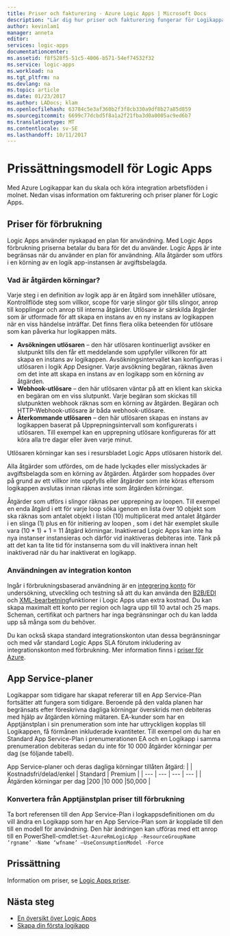 ```yaml
---
title: Priser och fakturering - Azure Logic Apps | Microsoft Docs
description: "Lär dig hur priser och fakturering fungerar för Logikappar i Azure."
author: kevinlam1
manager: anneta
editor: 
services: logic-apps
documentationcenter: 
ms.assetid: f8f528f5-51c5-4006-b571-54ef74532f32
ms.service: logic-apps
ms.workload: na
ms.tgt_pltfrm: na
ms.devlang: na
ms.topic: article
ms.date: 01/23/2017
ms.author: LADocs; klam
ms.openlocfilehash: 63784c5e3af360b2f3f8cb330a9df8b27a85d859
ms.sourcegitcommit: 6699c77dcbd5f8a1a2f21fba3d0a0005ac9ed6b7
ms.translationtype: MT
ms.contentlocale: sv-SE
ms.lasthandoff: 10/11/2017
---
```

# <a name="logic-apps-pricing-model"></a>Prissättningsmodell för Logic Apps
Med Azure Logikappar kan du skala och köra integration arbetsflöden i molnet.  Nedan visas information om fakturering och priser planer för Logic Apps.
## <a name="consumption-pricing"></a>Priser för förbrukning
Logic Apps använder nyskapad en plan för användning. Med Logic Apps förbrukning priserna betalar du bara för det du använder.  Logic Apps är inte begränsas när du använder en plan för användning.
Alla åtgärder som utförs i en körning av en logik app-instansen är avgiftsbelagda.
### <a name="what-are-action-executions"></a>Vad är åtgärden körningar?
Varje steg i en definition av logik app är en åtgärd som innehåller utlösare, Kontrollflöde steg som villkor, scope för varje slingor gör tills slingor, anrop till kopplingar och anrop till interna åtgärder.
Utlösare är särskilda åtgärder som är utformade för att skapa en instans av en ny instans av logikappen när en viss händelse inträffar.  Det finns flera olika beteenden för utlösare som kan påverka hur logikappen mäts.
* **Avsökningen utlösaren** – den här utlösaren kontinuerligt avsöker en slutpunkt tills den får ett meddelande som uppfyller villkoren för att skapa en instans av logikappen.  Avsökningsintervallet kan konfigureras i utlösaren i logik App Designer.  Varje avsökning begäran, räknas även om det inte att skapa en instans av en logikapp som en körning av åtgärden.
* **Webhook-utlösare** – den här utlösaren väntar på att en klient kan skicka en begäran om en viss slutpunkt.  Varje begäran som skickas till slutpunkten webhook räknas som en körning av åtgärden. Begäran och HTTP-Webhook-utlösare är båda webhook-utlösare.
* **Återkommande utlösaren** – den här utlösaren skapas en instans av logikappen baserat på Upprepningsintervall som konfigurerats i utlösaren.  Till exempel kan en upprepning utlösare konfigureras för att köra alla tre dagar eller även varje minut.

Utlösaren körningar kan ses i resursbladet Logic Apps utlösaren historik del.

Alla åtgärder som utfördes, om de hade lyckades eller misslyckades är avgiftsbelagda som en körning av åtgärden.  Åtgärder som hoppades över på grund av ett villkor inte uppfylls eller åtgärder som inte köras eftersom logikappen avslutas innan räknas inte som åtgärden körningar.

Åtgärder som utförs i slingor räknas per upprepning av loopen.  Till exempel en enda åtgärd i ett för varje loop söka igenom en lista över 10 objekt som ska räknas som antalet objekt i listan (10) multiplicerat med antalet åtgärder i en slinga (1) plus en för initiering av loopen , som i det här exemplet skulle vara (10 * 1) + 1 = 11 åtgärd körningar.
Inaktiverad Logic Apps kan inte ha nya instanser instansieras och därför vid inaktiveras debiteras inte.  Tänk på att det kan ta lite tid för instanserna som du vill inaktivera innan helt inaktiverad när du har inaktiverat en logikapp.
### <a name="integration-account-usage"></a>Användningen av integration konton
Ingår i förbrukningsbaserad användning är en [integrering konto](logic-apps-enterprise-integration-create-integration-account.md) för undersökning, utveckling och testning så att du kan använda den [B2B/EDI](logic-apps-enterprise-integration-b2b.md) och [XML-bearbetning](logic-apps-enterprise-integration-xml.md)funktioner i Logic Apps utan extra kostnad. Du kan skapa maximalt ett konto per region och lagra upp till 10 avtal och 25 maps. Scheman, certifikat och partners har inga begränsningar och du kan ladda upp så många som du behöver.

Du kan också skapa standard integrationskonton utan dessa begränsningar och med vår standard Logic Apps SLA förutom inkludering av integrationskonton med förbrukning. Mer information finns i [priser för Azure](https://azure.microsoft.com/pricing/details/logic-apps).

## <a name="app-service-plans"></a>App Service-planer
Logikappar som tidigare har skapat refererar till en App Service-Plan fortsätter att fungera som tidigare. Beroende på den valda planen har begränsats efter föreskrivna dagliga körningar överskrids men debiteras med hjälp av åtgärden körning mätaren.
EA-kunder som har en Apptjänstplan i sin prenumeration som inte har uttryckligen kopplas till Logikappen, få förmånen inkluderade kvantiteter.  Till exempel om du har en Standard App Service-Plan i prenumerationen EA och en Logikapp i samma prenumeration debiteras sedan du inte för 10 000 åtgärder körningar per dag (se följande tabell). 

App Service-planer och deras dagliga körningar tillåten åtgärd:
|  | Kostnadsfri/delad/enkel | Standard | Premium |
| --- | --- | --- | --- |
| Åtgärden körningar per dag |200 |10 000 |50,000 |
### <a name="convert-from-app-service-plan-pricing-to-consumption"></a>Konvertera från Apptjänstplan priser till förbrukning
Ta bort referensen till den App Service-Plan i logkappsdefinitionen om du vill ändra en Logikapp som har en App Service-Plan som är kopplade till den till en modell för användning.  Den här ändringen kan utföras med ett anrop till en PowerShell-cmdlet:`Set-AzureRmLogicApp -ResourceGroupName ‘rgname’ -Name ‘wfname’ –UseConsumptionModel -Force`
## <a name="pricing"></a>Prissättning
Information om priser, se [Logic Apps priser](https://azure.microsoft.com/pricing/details/logic-apps).

## <a name="next-steps"></a>Nästa steg
* [En översikt över Logic Apps][whatis]
* [Skapa din första logikapp][create]

[pricing]: https://azure.microsoft.com/pricing/details/logic-apps/
[whatis]: logic-apps-what-are-logic-apps.md
[create]: logic-apps-create-a-logic-app.md


